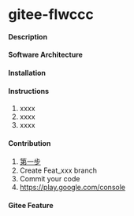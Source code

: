 # gitee-flwccc
<!-- [证书别名](https://www.jianshu.com/p/32bfcc7f27df) -->
<!-- [证书别名2](https://zhuanlan.zhihu.com/p/499813377) -->
<!-- 
keytool -genkey -alias stock-a -keyalg RSA -keysize 2048 -validity 36500 -keystore stock-a.keystore
keytool -genkey -v -alias plouto -keyalg RSA -keysize 2048 -validity 36500 -keystore /Users/ranjingqiao/Downloads/plouto.keystore

 keytool -genkey -alias ploutostock   -keyalg RSA -keysize 2048 -validity 36500 -keystore /Users/ranjingqiao/Downloads/stockpenhaiPlouto.keystore

证书别名   ploutostock
证书名字   stockpenhaiPlouto
 输入密药口令： Wstock.@plou693acranjingqiao  
 您的名字与姓氏是什么 陈羽
 您的组织单位名称是什么 成都鹏海科技有限公司
 您的组织名称是什么   成都鹏海科技有限公司
 您所在的城市或区域名称是什么?  四川省
 您所在的省/市/自治区名称是什么? 成都市
 该单位的双字母国家/地区代码是什么?  510100 -->
#### Description
 

#### Software Architecture
#### <!-- [下啦加载更多](https://blog.csdn.net/qq_42543244/article/details/123637834)-->
 <!-- [image](https://www.isqqw.com/)-->
 <!-- [popup](https://www.yisu.com/zixun/692272.html)-->
<!-- [跨域](https://chrome.google.com/webstore/detail/allow-cors-access-control/lhobafahddgcelffkeicbaginigeejlf
) -->
#### Installation
 

#### Instructions

1.  xxxx
2.  xxxx
3.  xxxx

#### Contribution

1.  [第一步](https://play.google.com/console)
2.  Create Feat_xxx branch
3.  Commit your code
4.  https://play.google.com/console 

<!-- [时分图](https://www.isqqw.com/echartsdetail?id=34201) -->
#### Gitee Feature
 
 <!-- jingqiao ran
 ran666669@gmail.com -->
 
 <!-- [Google_play安卓上架流1](https://images.tuyacn.com/smart/announcement/Google_play.pdf)-->
 <!-- [安卓上架流2](https://blog.csdn.net/darrnss/article/details/108484893)-->
 <!-- [苹果开发者账号](http://www.scicat.cn/jingyan/20210819/5766085.html)-->
<!-- 1024 * 500  不超过一兆
 512 * 512 -->
 
 
 
 
 <!-- 
 ios 开发者账号  chen yu 
 1986年06月02日
 593313908@qq.com
 stock.plouto@gmail.com  密码  Phstart@8Phstart@8
 00852 55708229
 
 -->
 
 
 
 <!--  谷歌账号
  plouto stock
  
  ploutostock.8@gmail.com
  密码   Ranqiao@99
  18190688150
  辅助邮箱 3051813192@qq.com
  1986年06月02日
  
  团队名称  Hong Kong Pluto Trading Management Co., Ltd

  -->
  
  
  
  
  
  <!-- IOS 证书生成 
   Description  ===  Stock plouto
   Bundle ID    ===  stockplouto.com.app
   p12的证书密码 Phstart@8
  描述文件名称  stockPloutoProfile
  -->
  
  
  <!-- 谷歌开发者账号 
    账号 stock.plouto@gmail.com 
	开发者 lucky-good
  
  -->
  
  
  
  
  
<!--  Jame.plouto8@gmail.com
  googleJame9. -->




  <!-- google支付 https://uniapp.dcloud.io/tutorial/app-payment-google.html  -->








  <!-- 苹果支付申请   
  
  stockplouto  

  Name:stockplouto
  Key ID:K4FC4DFHG4
  Services:Apple Push Notifications service (APNs), DeviceCheck, ClassKit Catalog



   -->



   <!-- 
   高飞卡
  4514617688790114
   0426
   226
    -->

<!-- 
应用描述
Stock Plouto provide advice on stock investing and trading, as well as in-depth analysis, trading ideas and recommendations.
Fixed some bugs and page optimization.
 -->




 
